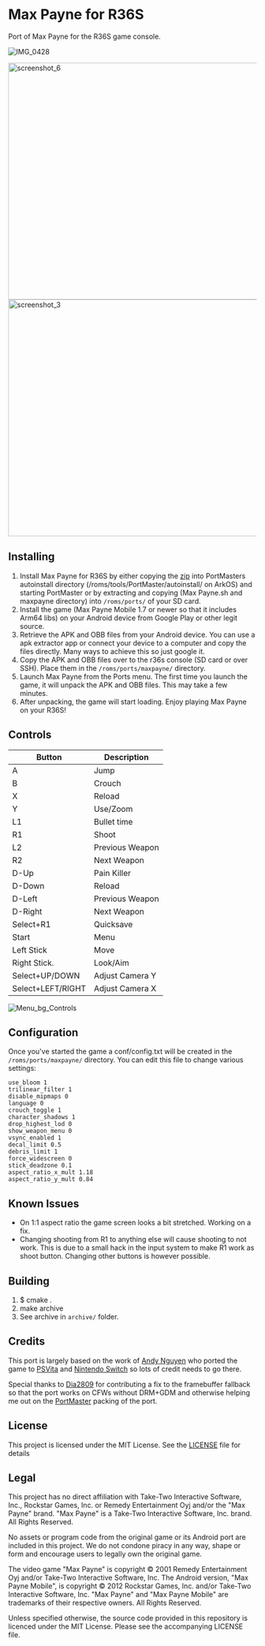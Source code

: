 # Max Payne for R36S

Port of Max Payne for the R36S game console.

![IMG_0428](https://github.com/user-attachments/assets/378e8728-e32b-4e5e-8534-9977b15b27e9)

<img width="640" height="480" alt="screenshot_6" src="https://github.com/user-attachments/assets/c6be4856-9d17-4a48-b138-d4365d0e3e5b" />
<img width="640" height="480" alt="screenshot_3" src="https://github.com/user-attachments/assets/1abe6ee5-06f7-4cd2-822f-4dbf18d033c8" />



## Installing

1. Install Max Payne for R36S by either copying the [zip](https://github.com/orktes/max_r36s/releases/latest/download/maxpayne_arm64.zip) into PortMasters autoinstall directory (/roms/tools/PortMaster/autoinstall/ on ArkOS) and starting PortMaster or by extracting and copying (Max Payne.sh and maxpayne directory) into `/roms/ports/` of your SD card.
2. Install the game (Max Payne Mobile 1.7 or newer so that it includes Arm64 libs) on your Android device from Google Play or other legit source.
3. Retrieve the APK and OBB files from your Android device. You can use a apk extractor app or connect your device to a computer and copy the files directly. Many ways to achieve this so just google it.
4. Copy the APK and OBB files over to the r36s console (SD card or over SSH). Place them in the `/roms/ports/maxpayne/` directory.
5. Launch Max Payne from the Ports menu. The first time you launch the game, it will unpack the APK and OBB files. This may take a few minutes.
6. After unpacking, the game will start loading. Enjoy playing Max Payne on your R36S!

## Controls

| Button            | Description      |
|-------------------|------------------|
| A                 | Jump             |
| B                 | Crouch           |
| X                 | Reload           |
| Y                 | Use/Zoom         |
| L1                | Bullet time      |
| R1                | Shoot            |
| L2                | Previous Weapon  |
| R2                | Next Weapon      |
| D-Up              | Pain Killer      |
| D-Down            | Reload           |
| D-Left            | Previous Weapon  |
| D-Right           | Next Weapon      |
| Select+R1         | Quicksave        |
| Start             | Menu             |
| Left Stick        | Move             |
| Right Stick.      | Look/Aim         |
| Select+UP/DOWN    | Adjust Camera Y  |
| Select+LEFT/RIGHT | Adjust Camera X  |

![Menu_bg_Controls](https://github.com/user-attachments/assets/a818d8d9-3787-4108-b043-a3a3db2c7eb5)

## Configuration

Once you've started the game a conf/config.txt will be created in the `/roms/ports/maxpayne/` directory. You can edit this file to change various settings:

```
use_bloom 1
trilinear_filter 1
disable_mipmaps 0
language 0
crouch_toggle 1
character_shadows 1
drop_highest_lod 0
show_weapon_menu 0
vsync_enabled 1
decal_limit 0.5
debris_limit 1
force_widescreen 0
stick_deadzone 0.1
aspect_ratio_x_mult 1.18
aspect_ratio_y_mult 0.84
```

## Known Issues
- On 1:1 aspect ratio the game screen looks a bit stretched. Working on a fix.
- Changing shooting from R1 to anything else will cause shooting to not work. This is due to a small hack in the input system to make R1 work as shoot button. Changing other buttons is however possible. 

## Building
1. $ cmake .
2. make archive
3. See archive in `archive/` folder.

## Credits

This port is largely based on the work of [Andy Nguyen](https://github.com/fgsfdsfgs) who ported the game to [PSVita](https://github.com/fgsfdsfgs/max_vita) and [Nintendo Switch](https://github.com/fgsfdsfgs/max_nx) so lots of credit needs to go there.

Special thanks to [Dia2809](https://github.com/Dia2809) for contributing a fix to the framebuffer fallback so that the port works on CFWs without DRM+GDM and otherwise helping me out on the [PortMaster](https://portmaster.games/) packing of the port.

## License
This project is licensed under the MIT License. See the [LICENSE](LICENSE) file for details

## Legal

This project has no direct affiliation with Take-Two Interactive Software, Inc., Rockstar Games, Inc. or Remedy Entertainment Oyj and/or the "Max Payne" brand. "Max Payne" is a Take-Two Interactive Software, Inc. brand. All Rights Reserved.

No assets or program code from the original game or its Android port are included in this project. We do not condone piracy in any way, shape or form and encourage users to legally own the original game.

The video game "Max Payne" is copyright © 2001 Remedy Entertainment Oyj and/or Take-Two Interactive Software, Inc. The Android version, "Max Payne Mobile", is copyright © 2012 Rockstar Games, Inc. and/or Take-Two Interactive Software, Inc. "Max Payne" and "Max Payne Mobile" are trademarks of their respective owners. All Rights Reserved.

Unless specified otherwise, the source code provided in this repository is licenced under the MIT License. Please see the accompanying LICENSE file.
